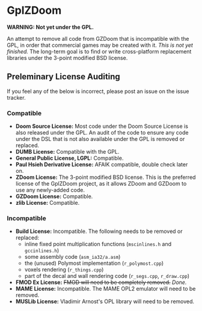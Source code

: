 GplZDoom
========

**WARNING: Not yet under the GPL.**

An attempt to remove all code from GZDoom that is incompatible with the GPL, in order that commercial games may be created with it. *This is not yet finished.* The long-term goal is to find or write cross-platform replacement libraries under the 3-point modified BSD license.

Preleminary License Auditing
----------------------------

If you feel any of the below is incorrect, please post an issue on the issue tracker.

### Compatible

* **Doom Source License:** Most code under the Doom Source License is also released under the GPL. An audit of the code to ensure any code under the DSL that is not also available under the GPL is removed or replaced.
* **DUMB License:** Compatible with the GPL.
* **General Public License, LGPL:** Compatible.
* **Paul Hsieh Derivative License:** AFAIK compatible, double check later on.
* **ZDoom License:** The 3-point modified BSD license. This is the preferred license of the GplZDoom project, as it allows ZDoom and GZDoom to use any newly-added code.
* **GZDoom License:** Compatible.
* **zlib License:** Compatible.

### Incompatible

* **Build License:** Incompatible. The following needs to be removed or replaced:
  * inline fixed point multiplication functions (`mscinlines.h` and `gccinlines.h`)
  * some assembly code (`asm_ia32/a.asm`)
  * the (unused) Polymost implementation (`r_polymost.cpp`)
  * voxels rendering (`r_things.cpp`)
  * part of the decal and wall rendering code (`r_segs.cpp`, `r_draw.cpp`)
* **FMOD Ex License:** ~~FMOD will need to be completely removed.~~ *Done.*
* **MAME License:** Incompatible. The MAME OPL2 emulator will need to be removed.
* **MUSLib License:** Vladimir Arnost's OPL library will need to be removed.
